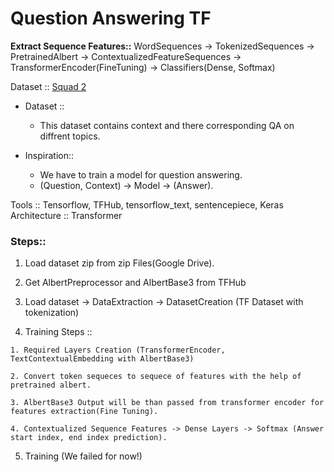 # Question Answering TF
**Extract Sequence Features::**  WordSequences -> TokenizedSequences -> PretrainedAlbert -> ContextualizedFeatureSequences -> TransformerEncoder(FineTuning) -> Classifiers(Dense, Softmax)

Dataset :: [Squad 2](https://rajpurkar.github.io/SQuAD-explorer/ "Squad2") 

* Dataset :: 
  * This dataset contains context and there corresponding QA on diffrent topics.

* Inspiration::
  * We have to train a model for question answering.
  * (Question, Context) -> Model -> (Answer).

Tools :: Tensorflow, TFHub, tensorflow_text, sentencepiece, Keras \
Architecture :: Transformer

### Steps::
  1. Load dataset zip from zip Files(Google Drive).

  2. Get AlbertPreprocessor and AlbertBase3 from TFHub

  3. Load dataset -> DataExtraction -> DatasetCreation (TF Dataset with tokenization)

  4. Training Steps :: 
  
    1. Required Layers Creation (TransformerEncoder, TextContextualEmbedding with AlbertBase3)

    2. Convert token sequeces to sequece of features with the help of pretrained albert.
  
    3. AlbertBase3 Output will be than passed from transformer encoder for features extraction(Fine Tuning).

    4. Contextualized Sequence Features -> Dense Layers -> Softmax (Answer start index, end index prediction).
  
  5. Training (We failed for now!)
